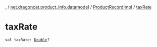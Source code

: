 [.](../../index.md) / [net.dragoncat.product_info.datamodel](../index.md) / [ProductRecordImpl](index.md) / [taxRate](./tax-rate.md)

# taxRate

`val taxRate: `[`Double`](https://kotlinlang.org/api/latest/jvm/stdlib/kotlin/-double/index.html)`?`